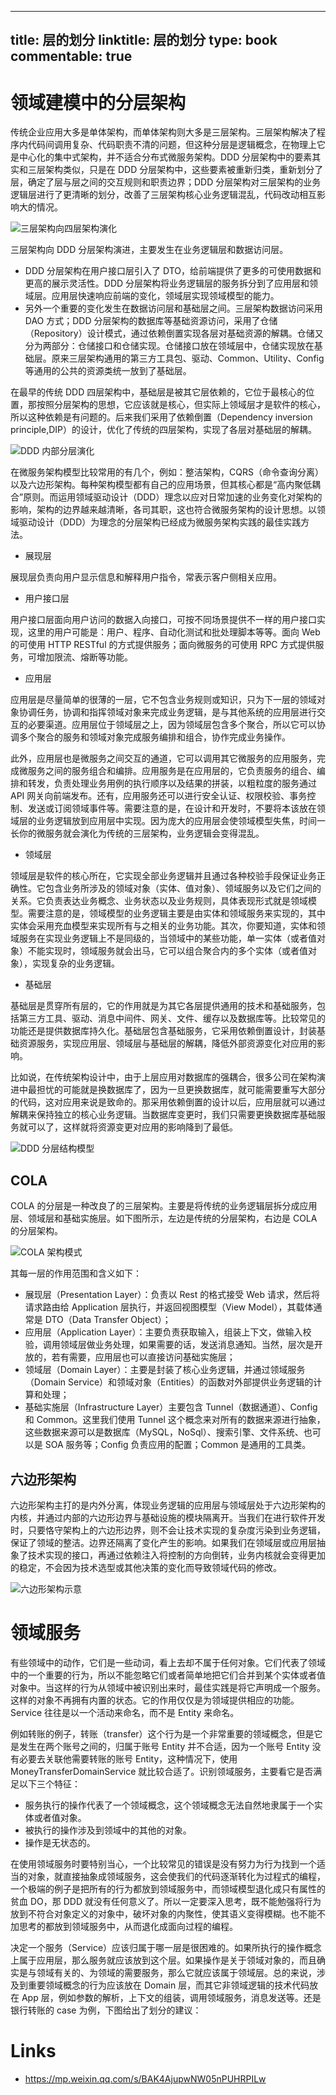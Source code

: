 
---
title: 层的划分
linktitle: 层的划分
type: book
commentable: true
---

# 领域建模中的分层架构

传统企业应用大多是单体架构，而单体架构则大多是三层架构。三层架构解决了程序内代码间调用复杂、代码职责不清的问题，但这种分层是逻辑概念，在物理上它是中心化的集中式架构，并不适合分布式微服务架构。DDD 分层架构中的要素其实和三层架构类似，只是在 DDD 分层架构中，这些要素被重新归类，重新划分了层，确定了层与层之间的交互规则和职责边界；DDD 分层架构对三层架构的业务逻辑层进行了更清晰的划分，改善了三层架构核心业务逻辑混乱，代码改动相互影响大的情况。

![三层架构向四层架构演化](https://s3.ax1x.com/2021/02/05/y8qztK.png)

三层架构向 DDD 分层架构演进，主要发生在业务逻辑层和数据访问层。

- DDD 分层架构在用户接口层引入了 DTO，给前端提供了更多的可使用数据和更高的展示灵活性。DDD 分层架构将业务逻辑层的服务拆分到了应用层和领域层。应用层快速响应前端的变化，领域层实现领域模型的能力。
- 另外一个重要的变化发生在数据访问层和基础层之间。三层架构数据访问采用 DAO 方式；DDD 分层架构的数据库等基础资源访问，采用了仓储（Repository）设计模式，通过依赖倒置实现各层对基础资源的解耦。仓储又分为两部分：仓储接口和仓储实现。仓储接口放在领域层中，仓储实现放在基础层。原来三层架构通用的第三方工具包、驱动、Common、Utility、Config 等通用的公共的资源类统一放到了基础层。

在最早的传统 DDD 四层架构中，基础层是被其它层依赖的，它位于最核心的位置，那按照分层架构的思想，它应该就是核心，但实际上领域层才是软件的核心，所以这种依赖是有问题的。后来我们采用了依赖倒置（Dependency inversion principle,DIP）的设计，优化了传统的四层架构，实现了各层对基础层的解耦。

![DDD 内部分层演化](https://s3.ax1x.com/2021/02/05/y846tH.png)

在微服务架构模型比较常用的有几个，例如：整洁架构，CQRS（命令查询分离）以及六边形架构。每种架构模型都有自己的应用场景，但其核心都是“高内聚低耦合”原则。而运用领域驱动设计（DDD）理念以应对日常加速的业务变化对架构的影响，架构的边界越来越清晰，各司其职，这也符合微服务架构的设计思想。以领域驱动设计（DDD）为理念的分层架构已经成为微服务架构实践的最佳实践方法。

- 展现层

展现层负责向用户显示信息和解释用户指令，常表示客户侧相关应用。

- 用户接口层

用户接口层面向用户访问的数据入向接口，可按不同场景提供不一样的用户接口实现，这里的用户可能是：用户、程序、自动化测试和批处理脚本等等。面向 Web 的可使用 HTTP RESTful 的方式提供服务；面向微服务的可使用 RPC 方式提供服务，可增加限流、熔断等功能。

- 应用层

应用层是尽量简单的很薄的一层，它不包含业务规则或知识，只为下一层的领域对象协调任务，协调和指挥领域对象来完成业务逻辑，是与其他系统的应用层进行交互的必要渠道。应用层位于领域层之上，因为领域层包含多个聚合，所以它可以协调多个聚合的服务和领域对象完成服务编排和组合，协作完成业务操作。

此外，应用层也是微服务之间交互的通道，它可以调用其它微服务的应用服务，完成微服务之间的服务组合和编排。应用服务是在应用层的，它负责服务的组合、编排和转发，负责处理业务用例的执行顺序以及结果的拼装，以粗粒度的服务通过 API 网关向前端发布。还有，应用服务还可以进行安全认证、权限校验、事务控制、发送或订阅领域事件等。需要注意的是，在设计和开发时，不要将本该放在领域层的业务逻辑放到应用层中实现。因为庞大的应用层会使领域模型失焦，时间一长你的微服务就会演化为传统的三层架构，业务逻辑会变得混乱。

- 领域层

领域层是软件的核心所在，它实现全部业务逻辑并且通过各种校验手段保证业务正确性。它包含业务所涉及的领域对象（实体、值对象）、领域服务以及它们之间的关系。它负责表达业务概念、业务状态以及业务规则，具体表现形式就是领域模型。需要注意的是，领域模型的业务逻辑主要是由实体和领域服务来实现的，其中实体会采用充血模型来实现所有与之相关的业务功能。其次，你要知道，实体和领域服务在实现业务逻辑上不是同级的，当领域中的某些功能，单一实体（或者值对象）不能实现时，领域服务就会出马，它可以组合聚合内的多个实体（或者值对象），实现复杂的业务逻辑。

- 基础层

基础层是贯穿所有层的，它的作用就是为其它各层提供通用的技术和基础服务，包括第三方工具、驱动、消息中间件、网关、文件、缓存以及数据库等。比较常见的功能还是提供数据库持久化。基础层包含基础服务，它采用依赖倒置设计，封装基础资源服务，实现应用层、领域层与基础层的解耦，降低外部资源变化对应用的影响。

比如说，在传统架构设计中，由于上层应用对数据库的强耦合，很多公司在架构演进中最担忧的可能就是换数据库了，因为一旦更换数据库，就可能需要重写大部分的代码，这对应用来说是致命的。那采用依赖倒置的设计以后，应用层就可以通过解耦来保持独立的核心业务逻辑。当数据库变更时，我们只需要更换数据库基础服务就可以了，这样就将资源变更对应用的影响降到了最低。

![DDD 分层结构模型](https://s3.ax1x.com/2021/02/05/y84IHS.png)

## COLA

COLA 的分层是一种改良了的三层架构。主要是将传统的业务逻辑层拆分成应用层、领域层和基础实施层。如下图所示，左边是传统的分层架构，右边是 COLA 的分层架构。

![COLA 架构模式](https://i.postimg.cc/0yvwYyXh/image.png)

其每一层的作用范围和含义如下：

- 展现层（Presentation Layer）：负责以 Rest 的格式接受 Web 请求，然后将请求路由给 Application 层执行，并返回视图模型（View Model），其载体通常是 DTO（Data Transfer Object）；
- 应用层（Application Layer）：主要负责获取输入，组装上下文，做输入校验，调用领域层做业务处理，如果需要的话，发送消息通知。当然，层次是开放的，若有需要，应用层也可以直接访问基础实施层；
- 领域层（Domain Layer）：主要是封装了核心业务逻辑，并通过领域服务（Domain Service）和领域对象（Entities）的函数对外部提供业务逻辑的计算和处理；
- 基础实施层（Infrastructure Layer）主要包含 Tunnel（数据通道）、Config 和 Common。这里我们使用 Tunnel 这个概念来对所有的数据来源进行抽象，这些数据来源可以是数据库（MySQL，NoSql）、搜索引擎、文件系统、也可以是 SOA 服务等；Config 负责应用的配置；Common 是通用的工具类。

## 六边形架构

六边形架构主打的是内外分离，体现业务逻辑的应用层与领域层处于六边形架构的内核，并通过内部的六边形边界与基础设施的模块隔离开。当我们在进行软件开发时，只要恪守架构上的六边形边界，则不会让技术实现的复杂度污染到业务逻辑，保证了领域的整洁。边界还隔离了变化产生的影响。如果我们在领域层或应用层抽象了技术实现的接口，再通过依赖注入将控制的方向倒转，业务内核就会变得更加的稳定，不会因为技术选型或其他决策的变化而导致领域代码的修改。

![六边形架构示意](https://s3.ax1x.com/2021/02/03/yKQ91A.md.png)

# 领域服务

有些领域中的动作，它们是一些动词，看上去却不属于任何对象。它们代表了领域中的一个重要的行为，所以不能忽略它们或者简单地把它们合并到某个实体或者值对象中。当这样的行为从领域中被识别出来时，最佳实践是将它声明成一个服务。这样的对象不再拥有内置的状态。它的作用仅仅是为领域提供相应的功能。Service 往往是以一个活动来命名，而不是 Entity 来命名。

例如转账的例子，转账（transfer）这个行为是一个非常重要的领域概念，但是它是发生在两个账号之间的，归属于账号 Entity 并不合适，因为一个账号 Entity 没有必要去关联他需要转账的账号 Entity，这种情况下，使用 MoneyTransferDomainService 就比较合适了。识别领域服务，主要看它是否满足以下三个特征：

- 服务执行的操作代表了一个领域概念，这个领域概念无法自然地隶属于一个实体或者值对象。
- 被执行的操作涉及到领域中的其他的对象。
- 操作是无状态的。

在使用领域服务时要特别当心，一个比较常见的错误是没有努力为行为找到一个适当的对象，就直接抽象成领域服务，这会使我们的代码逐渐转化为过程式的编程，一个极端的例子是把所有的行为都放到领域服务中，而领域模型退化成只有属性的贫血 DO，那 DDD 就没有任何意义了。所以一定要深入思考，既不能勉强将行为放到不符合对象定义的对象中，破坏对象的内聚性，使其语义变得模糊。也不能不加思考的都放到领域服务中，从而退化成面向过程的编程。

决定一个服务（Service）应该归属于哪一层是很困难的。如果所执行的操作概念上属于应用层，那么服务就应该放到这个层。如果操作是关于领域对象的，而且确实是与领域有关的、为领域的需要服务，那么它就应该属于领域层。总的来说，涉及到重要领域概念的行为应该放在 Domain 层，而其它非领域逻辑的技术代码放在 App 层，例如参数的解析，上下文的组装，调用领域服务，消息发送等。还是银行转账的 case 为例，下图给出了划分的建议：

# Links

- https://mp.weixin.qq.com/s/BAK4AjupwNW05nPUHRPILw

    